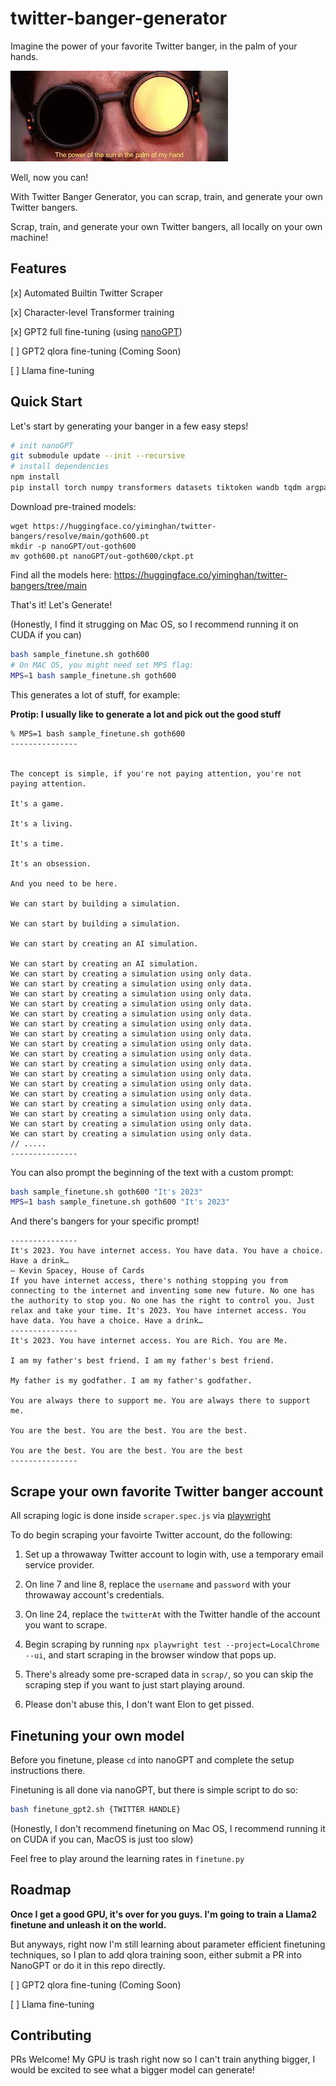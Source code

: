 # twitter-banger-generator

Imagine the power of your favorite Twitter banger, in the palm of your hands.

!["power of Twitter bangers, in the palm of my hands](banner.jpeg)

Well, now you can!

With Twitter Banger Generator, you can scrap, train, and generate your own Twitter bangers.

Scrap, train, and generate your own Twitter bangers, all locally on your own machine!

## Features

[x] Automated Builtin Twitter Scraper

[x] Character-level Transformer training

[x] GPT2 full fine-tuning (using [nanoGPT](https://github.com/karpathy/nanoGPT))

[ ] GPT2 qlora fine-tuning (Coming Soon)

[ ] Llama fine-tuning

## Quick Start

Let's start by generating your banger in a few easy steps!

```bash
# init nanoGPT
git submodule update --init --recursive
# install dependencies
npm install
pip install torch numpy transformers datasets tiktoken wandb tqdm argparse
```

Download pre-trained models:

```
wget https://huggingface.co/yiminghan/twitter-bangers/resolve/main/goth600.pt
mkdir -p nanoGPT/out-goth600
mv goth600.pt nanoGPT/out-goth600/ckpt.pt
```

Find all the models here: https://huggingface.co/yiminghan/twitter-bangers/tree/main

That's it! Let's Generate!

(Honestly, I find it strugging on Mac OS, so I recommend running it on CUDA if you can)

```bash
bash sample_finetune.sh goth600
# On MAC OS, you might need set MPS flag:
MPS=1 bash sample_finetune.sh goth600
```

This generates a lot of stuff, for example:

**Protip: I usually like to generate a lot and pick out the good stuff**

```
% MPS=1 bash sample_finetune.sh goth600
---------------


The concept is simple, if you're not paying attention, you're not paying attention.

It's a game.

It's a living.

It's a time.

It's an obsession.

And you need to be here.

We can start by building a simulation.

We can start by building a simulation.

We can start by creating an AI simulation.

We can start by creating an AI simulation.
We can start by creating a simulation using only data.
We can start by creating a simulation using only data.
We can start by creating a simulation using only data.
We can start by creating a simulation using only data.
We can start by creating a simulation using only data.
We can start by creating a simulation using only data.
We can start by creating a simulation using only data.
We can start by creating a simulation using only data.
We can start by creating a simulation using only data.
We can start by creating a simulation using only data.
We can start by creating a simulation using only data.
We can start by creating a simulation using only data.
We can start by creating a simulation using only data.
We can start by creating a simulation using only data.
We can start by creating a simulation using only data.
We can start by creating a simulation using only data.
We can start by creating a simulation using only data.
// .....
---------------

```

You can also prompt the beginning of the text with a custom prompt:

```bash
bash sample_finetune.sh goth600 "It's 2023"
MPS=1 bash sample_finetune.sh goth600 "It's 2023"
```

And there's bangers for your specific prompt!

```
---------------
It's 2023. You have internet access. You have data. You have a choice. Have a drink…
— Kevin Spacey, House of Cards
If you have internet access, there's nothing stopping you from connecting to the internet and inventing some new future. No one has the authority to stop you. No one has the right to control you. Just relax and take your time. It's 2023. You have internet access. You have data. You have a choice. Have a drink…
---------------
It's 2023. You have internet access. You are Rich. You are Me.

I am my father's best friend. I am my father's best friend.

My father is my godfather. I am my father's godfather.

You are always there to support me. You are always there to support me.

You are the best. You are the best. You are the best.

You are the best. You are the best. You are the best
---------------

```

## Scrape your own favorite Twitter banger account

All scraping logic is done inside `scraper.spec.js` via [playwright](https://playwright.dev/)

To do begin scraping your favoirte Twitter account, do the following:

1. Set up a throwaway Twitter account to login with, use a temporary email service provider.

2. On line 7 and line 8, replace the `username` and `password` with your throwaway account's credentials.

3. On line 24, replace the `twitterAt` with the Twitter handle of the account you want to scrape.

4. Begin scraping by running `npx playwright test --project=LocalChrome --ui`, and start scraping in the browser window that pops up.

5. There's already some pre-scraped data in `scrap/`, so you can skip the scraping step if you want to just start playing around.

6. Please don't abuse this, I don't want Elon to get pissed.

## Finetuning your own model

Before you finetune, please `cd` into nanoGPT and complete the setup instructions there.

Finetuning is all done via nanoGPT, but there is simple script to do so:

```bash
bash finetune_gpt2.sh {TWITTER HANDLE}
```

(Honestly, I don't recommend finetuning on Mac OS, I recommend running it on CUDA if you can, MacOS is just too slow)

Feel free to play around the learning rates in `finetune.py`

## Roadmap

**Once I get a good GPU, it's over for you guys. I'm going to train a Llama2 finetune and unleash it on the world.**

But anyways, right now I'm still learning about parameter efficient finetuning techniques, so I plan to add qlora training soon, either submit a PR into NanoGPT or do it in this repo directly.

[ ] GPT2 qlora fine-tuning (Coming Soon)

[ ] Llama fine-tuning

## Contributing

PRs Welcome! My GPU is trash right now so I can't train anything bigger, I would be excited to see what a bigger model can generate!
